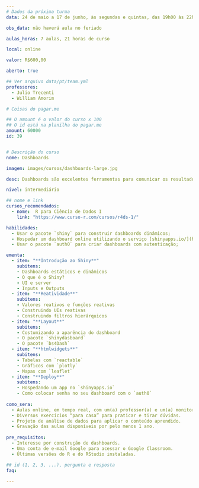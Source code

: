 ```yaml
---
# Dados da próxima turma
data: 24 de maio a 17 de junho, às segundas e quintas, das 19h00 às 22h00 

obs_data: não haverá aula no feriado

aulas_horas: 7 aulas, 21 horas de curso

local: online

valor: R$600,00

aberto: true

## Ver arquivo data/pt/team.yml
professores:
  - Julio Trecenti
  - William Amorim

# Coisas do pagar.me

## O amount é o valor do curso x 100
## O id está na planilha do pagar.me
amount: 60000
id: 39


# Descrição do curso
nome: Dashboards

imagem: images/cursos/dashboards-large.jpg

desc: Dashboards são excelentes ferramentas para comunicar os resultados de análises de dados. No entanto, a sua criação depende muitas vezes de softwares proprietários pouco acessíveis ou de amplo conhecimento de desenvolvimento Web. A linguagem de programação R possui frameworks que nos permitem desenvolver dashboards estáticos ou dinâmicos, altamente customizáveis, que podem ser facilmente disponibilizados na internet e podem fazer uso de todo poder analítico do R.

nivel: intermediário

## nome e link
cursos_recomendados:
  - nome:  R para Ciência de Dados I
    link: "https://www.curso-r.com/cursos/r4ds-1/"

habilidades:
  - Usar o pacote `shiny` para construir dashboards dinâmicos;
  - Hospedar um dashboard online utilizando o serviço [shinyapps.io/](https://www.shinyapps.io/);
  - Usar o pacote `auth0` para criar dashboards com autenticação;

ementa:
  - item: "**Introdução ao Shiny**"
    subitens:
    - Dashboards estáticos e dinâmicos
    - O que é o Shiny?
    - UI e server
    - Inputs e Outputs
  - item: "**Reatividade**"
    subitens:
    - Valores reativos e funções reativas
    - Construindo UIs reativas
    - Construindo filtros hierárquicos
  - item: "**Layout**"
    subitens:
    - Costumizando a aparência do dashboard
    - O pacote `shinydasboard`
    - O pacote `bs4Dash`
  - item: "**htmlwidgets**"
    subitens:
    - Tabelas com `reactable`
    - Gráficos com `plotly`
    - Mapas com `leaflet`
  - item: "**Deploy**"
    subitens:
    - Hospedando um app no `shinyapps.io`
    - Como colocar senha no seu dashboard com o `auth0`
    
como_sera: 
  - Aulas online, em tempo real, com um(a) professor(a) e um(a) monitor(a).
  - Diversos exercícios “para casa” para praticar e tirar dúvidas.
  - Projeto de análise de dados para aplicar o conteúdo aprendido.
  - Gravação das aulas disponíveis por pelo menos 1 ano.
  
pre_requisitos: 
  - Interesse por construção de dashboards.
  - Uma conta de e-mail Google para acessar o Google Classroom.
  - Últimas versões do R e do RStudio instaladas.

## id (1, 2, 3, ...), pergunta e resposta
faq:
  
---
```


